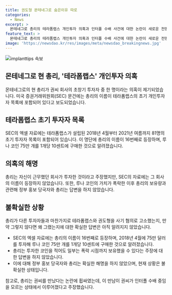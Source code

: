 ```yaml
---
title: 권도형 몬테네그로 숨은이유 따로
categories:
  - News
excerpt: >
  몬테네그로 총리의 테라폼랩스 개인투자 의혹과 인터폴 수배 사건에 대한 논란이 새로운 전망을 열고 있다. 미국 SEC 문건에 따르면 몬테네그로 총리가 권도형의 테라폼랩스에 개인 투자한 것으로 보이며, 의혹은 더 커지고 있다. 해당 문건은 총리가 테라폼랩스 초기 투자자 명단에 등장한다는 내용을 포함하고 있다. 또한, 총리의 루나 코인 투자와 이에 따른 이득과 손해에 대한 의혹도 제기되고 있다. 이와 관련한 관계자들의 입장은 여전히 모호한 상태이며, 이에 대한 추가적인 조사와 정보가 필요한 상황이다.
feature_text: >
  몬테네그로 총리의 테라폼랩스 개인투자 의혹과 인터폴 수배 사건에 대한 논란이 새로운 전망을 열고 있다. 미국 SEC 문건에 따르면 몬테네그로 총리가 권도형의 테라폼랩스에 개인 투자한 것으로 보이며, 의혹은 더 커지고 있다. 해당 문건은 총리가 테라폼랩스 초기 투자자 명단에 등장한다는 내용을 포함하고 있다. 또한, 총리의 루나 코인 투자와 이에 따른 이득과 손해에 대한 의혹도 제기되고 있다. 이와 관련한 관계자들의 입장은 여전히 모호한 상태이며, 이에 대한 추가적인 조사와 정보가 필요한 상황이다.
image: 'https://newsdao.kr/res/images/meta/newsdao_breakingnews.jpg'
---
```


<p><img src="https://newsdao.kr/res/images/meta/newsdao_breakingnews.jpg" alt="implanttips 속보" /></p>

<h2 data-ke-size="size26">몬테네그로 현 총리, '테라폼랩스' 개인투자 의혹</h2>

<p data-ke-size="size16">몬테네그로의 현 총리가 권씨 회사의 초창기 투자자 중 한 명이라는 의혹이 제기되었습니다. 미국 증권거래위원회(SEC) 문건에는 총리의 이름이 테라폼랩스의 초기 개인투자자 목록에 포함되어 있다고 보도되었습니다.</p>

<h2 data-ke-size="size26">테라폼랩스 초기 투자자 목록</h2>

<p data-ke-size="size16">SEC의 엑셀 자료에는 테라폼랩스가 설립된 2018년 4월부터 2021년 여름까지 81명의 초기 투자자 목록이 포함되어 있습니다. 이 명단에 총리의 이름이 16번째로 등장하며, 루나 코인 75만 개를 1개당 10센트에 구매한 것으로 알려졌습니다.</p>

<h2 data-ke-size="size26">의혹의 해명</h2>

<p data-ke-size="size16">총리는 자신이 근무했던 회사가 투자한 것이라고 주장했지만, SEC의 자료에는 그 회사의 이름이 등장하지 않았습니다. 또한, 루나 코인의 가치가 폭락한 이후 총리의 보유량과 관련해 정부 홍보 당국자와 총리는 답변을 하지 않았습니다.</p>

<h2 data-ke-size="size26">불확실한 상황</h2>

<p data-ke-size="size16">총리가 다른 투자자들과 마찬가지로 테라폼랩스와 권도형을 사기 혐의로 고소했는지, 만약 그렇지 않다면 왜 그랬는지에 대한 확실한 답변은 아직 알려지지 않았습니다.</p>

<ul>
  <li>SEC의 엑셀 자료에는 총리의 이름이 16번째로 등장하며, 2018년 4월에 75만 달러를 투자해 루나 코인 75만 개를 1개당 10센트에 구매한 것으로 알려졌습니다.</li>
  <li>총리는 투자한 코인을 적어도 일부는 폭락 시점까지 보유했을 수 있다는 주장에 대한 답변을 하지 않았습니다.</li>
  <li>이에 대해 정부 홍보 당국자와 총리는 확실한 해명을 하지 않았으며, 현재 상황은 불확실한 상태입니다.</li>
</ul>

<p data-ke-size="size16">참고로, 총리는 권씨를 만났다는 논란에 휩싸였는데, 이 만남이 권씨가 인터폴 수배 중임을 모르는 상태에서 이루어졌다고 주장했습니다.</p>

